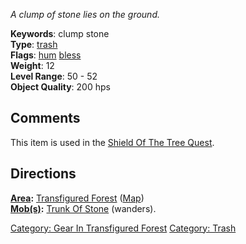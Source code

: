 *A clump of stone lies on the ground.*

**Keywords**: clump stone  
**Type**: [trash](:Category:Trash.md "wikilink")  
**Flags**: [hum](Hum_Flag.md "wikilink")
[bless](Bless_Flag.md "wikilink")  
**Weight**: 12  
**Level Range**: 50 - 52  
**Object Quality**: 200 hps  

## Comments

This item is used in the [Shield Of The Tree
Quest](Shield_Of_The_Tree_Quest "wikilink").

## Directions

**[Area](:Category:_Areas.md "wikilink"):** [Transfigured
Forest](:Category:_Transfigured_Forest.md "wikilink")
([Map](Transfigured_Forest_Map.md "wikilink"))  
**[Mob(s)](:Category:_Mobs.md "wikilink"):** [Trunk Of
Stone](Trunk_Of_Stone "wikilink") (wanders).  

[Category: Gear In Transfigured
Forest](Category:_Gear_In_Transfigured_Forest "wikilink") [Category:
Trash](Category:_Trash "wikilink")
